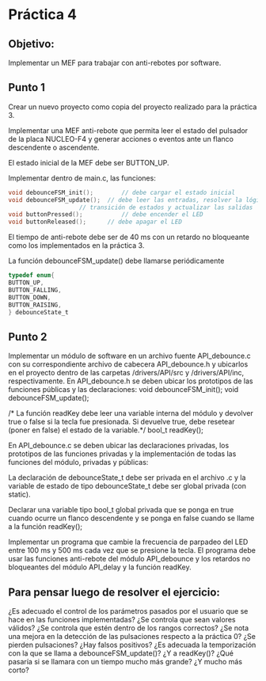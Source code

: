 # Práctica 4
## Objetivo:
Implementar un MEF para trabajar con anti-rebotes por software. 
## Punto 1
Crear un nuevo proyecto como copia del proyecto realizado para la práctica 3.

Implementar una MEF anti-rebote que permita leer el estado del pulsador de la placa NUCLEO-F4 y generar acciones o eventos ante un flanco descendente o ascendente.

El estado inicial de la MEF debe ser BUTTON_UP.

Implementar dentro de main.c, las funciones:
```c
void debounceFSM_init();		// debe cargar el estado inicial
void debounceFSM_update();	// debe leer las entradas, resolver la lógica de
					// transición de estados y actualizar las salidas
void buttonPressed();			// debe encender el LED
void buttonReleased();		// debe apagar el LED 
```

El tiempo de anti-rebote debe ser de 40 ms con un retardo no bloqueante como los implementados en la práctica 3.

La función debounceFSM_update() debe llamarse periódicamente
```c
typedef enum{
BUTTON_UP,
BUTTON_FALLING,
BUTTON_DOWN,
BUTTON_RAISING,
} debounceState_t
```
## Punto 2
Implementar un módulo de software en un archivo fuente API_debounce.c con su correspondiente archivo de cabecera API_debounce.h y ubicarlos en el proyecto dentro de  las carpetas /drivers/API/src y /drivers/API/inc, respectivamente.
En API_debounce.h se deben ubicar los prototipos de las funciones públicas y las declaraciones:
void debounceFSM_init();
void debounceFSM_update();

/* La función readKey debe leer una variable interna del módulo y devolver true o false si la tecla fue presionada.  Si devuelve true, debe resetear (poner en false) el estado de la variable.*/
bool_t readKey();

En API_debounce.c se deben ubicar las declaraciones privadas, los prototipos de las funciones privadas y la implementación de todas las funciones del módulo, privadas y públicas:

La declaración de debounceState_t debe ser privada en el archivo .c y la variable de estado de tipo debounceState_t debe ser global privada (con static).

Declarar una variable tipo bool_t global privada que se ponga en true cuando ocurre un flanco descendente y se ponga en false cuando se llame a la función readKey();

Implementar un programa que cambie la frecuencia de parpadeo del LED entre 100 ms y 500 ms cada vez que se presione la tecla.  El programa debe usar las funciones anti-rebote del módulo API_debounce y los retardos no bloqueantes del módulo API_delay y la función readKey.


## Para pensar luego de resolver el ejercicio:
¿Es adecuado el control de los parámetros pasados por el usuario que se hace en las funciones implementadas? ¿Se controla que sean valores válidos? ¿Se controla que estén dentro de los rangos correctos?
¿Se nota una mejora en la detección de las pulsaciones respecto a la práctica 0? ¿Se pierden pulsaciones? ¿Hay falsos positivos?
¿Es adecuada la temporización con la que se llama a debounceFSM_update()? ¿Y a readKey()? ¿Qué pasaría si se llamara con un tiempo mucho más grande? ¿Y mucho más corto?
